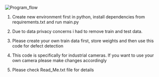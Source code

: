 

![Program_flow](https://github.com/user-attachments/assets/7b600c4b-2f8c-4876-821e-eae7e422708e)





1. Create new environment first in python, install dependencies from requirements.txt and run main.py

2. Due to data privacy concerns i had to remove train and test data. 

3. Please create your own train data first, store weights and then use this code for defect detection

4. This code is specifically for industrial cameras. If you want to use your own camera please make changes accordingly

5. Please check Read_Me.txt file for details
